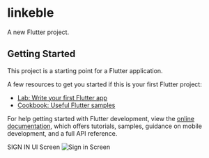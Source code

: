 # linkeble

A new Flutter project.

## Getting Started

This project is a starting point for a Flutter application.

A few resources to get you started if this is your first Flutter project:

- [Lab: Write your first Flutter app](https://docs.flutter.dev/get-started/codelab)
- [Cookbook: Useful Flutter samples](https://docs.flutter.dev/cookbook)

For help getting started with Flutter development, view the
[online documentation](https://docs.flutter.dev/), which offers tutorials,
samples, guidance on mobile development, and a full API reference.

SIGN IN UI Screen
![Sign in Screen](https://user-images.githubusercontent.com/117645470/200338299-2e23216c-b7ac-4ba4-b391-173833453f86.png)

